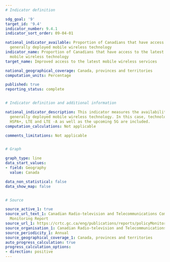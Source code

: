 ```yaml
---
# Indicator definition

sdg_goal: '9'
target_id: '9.4'
indicator_number: 9.4.1
indicator_sort_order: 09-04-01

national_indicator_available: Proportion of Canadians that have access to the latest
  generally deployed mobile wireless technology
indicator_name: Proportion of Canadians that have access to the latest generally deployed
  mobile wireless technology
target_name: Improved access to the latest mobile wireless services

national_geographical_coverage: Canada, provinces and territories
computation_units: Percentage

published: true
reporting_status: complete


# Indicator definition and additional information

national_indicator_description: This indicator measures the availability of the latest
  generally deployed mobile wireless technology. In this case, technologies such as
  HSPA+, LTE and LTE ‑A as well as the upcoming 5G are included.
computation_calculations: Not applicable

comments_limitations: Not applicable


# Graph

graph_type: line
data_start_values:
- field: Geography
  value: Canada

data_non_statistical: false
data_show_map: false


# Source

source_active_1: true
source_url_text_1: Canadian Radio-television and Telecommunications Commission. Communications
  Monitoring Report
source_url_1: https://crtc.gc.ca/eng/publications/reports/policyMonitoring/2020/cmr4.htm
source_organisation_1: Canadian Radio-television and Telecommunications Commission
source_periodicity_1: Annual
source_geographical_coverage_1: Canada, provinces and territories
auto_progress_calculation: true
progress_calculation_options:
- direction: positive
---
```

